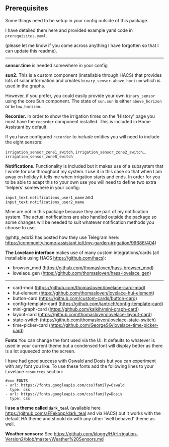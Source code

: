 <h2>Prerequisites</h2>

Some things need to be setup in your config outside of this package.

I have detailed them here and provided example yaml code in `prerequisites.yaml`.

(please let me know if you come across anything I have forgotten so that I can update this readme).

----

__sensor.time__ is needed somewhere in your config

__sun2.__ This is a custom component (installable through HACS) that provides lots of solar information and creates `binary_sensor.above_horizon` which is used in the graphs.


However, if you prefer, you could easily provide your own `binary_sensor` using the core Sun component. The state of `sun.sun` is either `above_horizon` or `below_horizon`.

__Recorder.__ In order to show the irrigation times on the 'History' page you must have the `recorder` component installed. This is included in Home Assistant by default.

If you have configured `recorder` to _include_ entities you will need to include the eight sensors:


`irrigation_sensor_zone1_switch`, `irrigation_sensor_zone2_switch`... `irrigation_sensor_zone8_switch`


__Notifications.__ Functionality is included but it makes use of a subsystem that I wrote for use throughout my system. 
I use it in this case so that when I am away on holiday it tells me when irrigation starts and ends.
In order for you to be able to adapt this to your own use you will need to define two extra 'helpers' somewhere in your config:

`input_text.notifications_user1_name` and `input_text.notifications_user2_name`

Mine are not in this package because they are part of my notification system.
The actual notifications are also handled outside the package so some changes will be needed to suit whatever notification methods you choose to use.

(@http_edo13 has posted how they use Telegram here: https://community.home-assistant.io/t/my-garden-irrigation/99686/404)

__The Lovelace interface__ makes use of many custom integrations/cards (all installable using HACS https://github.com/hacs):


- browser_mod (https://github.com/thomasloven/hass-browser_mod)
- lovelace_gen (https://github.com/thomasloven/hass-lovelace_gen)

--------

- card-mod (https://github.com/thomasloven/lovelace-card-mod)
- hui-element (https://github.com/thomasloven/lovelace-hui-element)
- button-card (https://github.com/custom-cards/button-card)
- config-template-card (https://github.com/iantrich/config-template-card)
- mini-graph-card (https://github.com/kalkih/mini-graph-card)
- layout-card (https://github.com/thomasloven/lovelace-layout-card)
- state-switch (https://github.com/thomasloven/lovelace-state-switch)
- time-picker-card (https://github.com/GeorgeSG/lovelace-time-picker-card)


__Fonts__ You can change the font used via the UI. It defaults to whatever is used in your current theme but a condensed font will display better as there is a lot squeezed onto the screen.

I have had good success with Oswald and Dosis but you can experiment with any font you like.
To use these fonts add the following lines to your Lovelace `resources` section:

```
#=== FONTS
- url: https://fonts.googleapis.com/css?family=Oswald
  type: css
- url: https://fonts.googleapis.com/css?family=Dosis
  type: css
```

__I use a theme called `dark_teal`__ (available here https://github.com/aFFekopp/dark_teal and via HACS) but it works with the default HA theme and should do with any other 'well behaved' theme as well.

__Weather sensors:__ See https://github.com/kloggy/HA-Irrigation-Version2/blob/master/Weather%20Sensors.md
